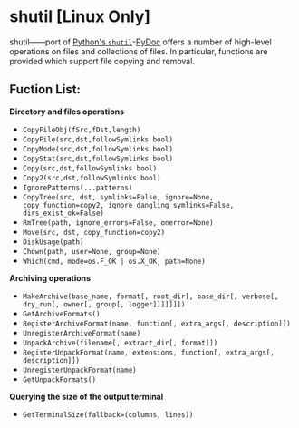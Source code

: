 # shutil [Linux Only]

shutil——port of [Python's `shutil`](https://github.com/python/cpython/blob/3.8/Lib/shutil.py)-[PyDoc](https://docs.python.org/zh-cn/3/library/shutil.html) offers a number of high-level operations on files and collections of files. In particular, functions are provided which support file copying and removal.




## Fuction List:


**Directory and files operations**

+ `CopyFileObj(fSrc,fDst,length)`
+ `CopyFile(src,dst,followSymlinks bool)`
+ `CopyMode(src,dst,followSymlinks bool)`
+ `CopyStat(src,dst,followSymlinks bool)`
+ `Copy(src,dst,followSymlinks bool)`
+ `Copy2(src,dst,followSymlinks bool)`
+ `IgnorePatterns(...patterns)`
+ `CopyTree(src, dst, symlinks=False, ignore=None, copy_function=copy2, ignore_dangling_symlinks=False, dirs_exist_ok=False)`
+ `RmTree(path, ignore_errors=False, onerror=None)`
+ `Move(src, dst, copy_function=copy2)`
+ `DiskUsage(path)`
+ `Chown(path, user=None, group=None)`
+ `Which(cmd, mode=os.F_OK | os.X_OK, path=None)`

**Archiving operations**

+ `MakeArchive(base_name, format[, root_dir[, base_dir[, verbose[, dry_run[, owner[, group[, logger]]]]]]])`
+ `GetArchiveFormats()`
+ `RegisterArchiveFormat(name, function[, extra_args[, description]])`
+ `UnregisterArchiveFormat(name)`
+ `UnpackArchive(filename[, extract_dir[, format]])`
+ `RegisterUnpackFormat(name, extensions, function[, extra_args[, description]])`
+ `UnregisterUnpackFormat(name)`
+ `GetUnpackFormats()`

**Querying the size of the output terminal**


+ `GetTerminalSize(fallback=(columns, lines))`
